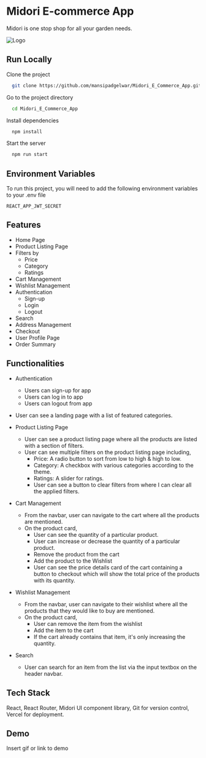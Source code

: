
# Midori E-commerce App

Midori is one stop shop for all your garden needs.


![Logo](https://i.postimg.cc/Kjy2L2WM/component.png)


## Run Locally

Clone the project

```bash
  git clone https://github.com/mansipadgelwar/Midori_E_Commerce_App.git
```

Go to the project directory

```bash
  cd Midori_E_Commerce_App 
```

Install dependencies

```bash
  npm install
```

Start the server

```bash
  npm run start
```


## Environment Variables

To run this project, you will need to add the following environment variables to your .env file

`REACT_APP_JWT_SECRET`


## Features

- Home Page
- Product Listing Page
- Filters by
   - Price
   - Category
   - Ratings
- Cart Management
- Wishlist Management
- Authentication
  - Sign-up
  - Login
  - Logout
- Search
- Address Management
- Checkout
- User Profile Page
- Order Summary

## Functionalities
- Authentication
  - Users can sign-up for app
  - Users can log in to app
  - Users can logout from app

- User can see a landing page with a list of featured categories.
- Product Listing Page
  - User can see a product listing page where all the products are listed with a section of filters.
  - User can see multiple filters on the product listing page including,
    - Price: A radio button to sort from low to high & high to low.
    - Category: A checkbox with various categories according to the theme.
    - Ratings: A slider for ratings.
    - User can see a button to clear filters from where I can clear all the applied filters.
 - Cart Management
   - From the navbar, user can navigate to the cart where all the products are mentioned.
   - On the product card,
     - User can see the quantity of a particular product.
     - User can increase or decrease the quantity of a particular product.
     - Remove the product from the cart
     - Add the product to the Wishlist
     - User can see the price details card of the cart containing a button to checkout which will show the total price of the products with its quantity.
- Wishlist Management
  - From the navbar, user can navigate to their wishlist where all the products that they would like to buy are mentioned.
  - On the product card,
    - User can remove the item from the wishlist
    - Add the item to the cart
    - If the cart already contains that item, it's only increasing the quantity.
- Search
  - User can search for an item from the list via the input textbox on the header navbar.
## Tech Stack

React, React Router, Midori UI component library, Git for version control, Vercel for deployment.


## Demo

Insert gif or link to demo

